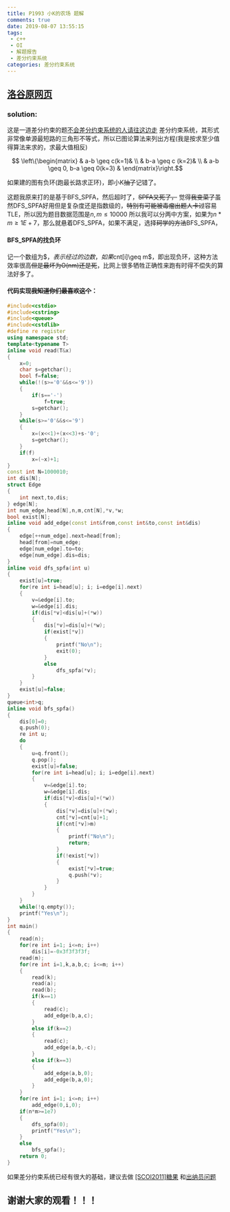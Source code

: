 ```yaml
---
title: P1993 小K的农场 题解
comments: true
date: 2019-08-07 13:55:15
tags:
 - c++
 - OI
 - 解题报告
 - 差分约束系统
categories: 差分约束系统
---
```


## [洛谷原网页](https://www.luogu.org/problem/P1993)

### solution:
这是一道差分约束的题[不会差分约束系统的人请往这边走](https://baike.baidu.com/item/差分约束系统/5182920)
差分约束系统，其形式非常像单源最短路的三角形不等式，所以已图论算法来列出方程(我是按求至少值得算法来求的，求最大值相反)

$$ \left\{\begin{matrix} & a-b \geq c(k=1)& \\ & b-a \geq c (k=2)& \\ & a-b \geq 0, b-a \geq 0(k=3) & \end{matrix}\right.$$

如果建的图有负环(跑最长路求正环)，即小K~~抽了~~记错了。

这题我原来打的是基于BFS_SPFA，然后超时了，~~SPFA又死了，~~ 觉得~~我变菜了~~虽然DFS_SPFA好用但是复杂度还是指数级的，~~特别有可能被毒瘤出题人卡过~~容易TLE，所以因为题目数据范围是$n,m \leq 10000$ 所以我可以分两中方案，如果为$n * m \geq 1E+7$，那么就悬着DFS_SPFA，如果不满足，选择~~珂学的方法~~BFS_SPFA，
#### BFS_SPFA的找负环
记一个数组为$$，表示经过的边数，如果$cnt[i]\geq m$，即出现负环，这种方法效率很高~~但是最坏为O(nm)还是死~~，比网上很多牺牲正确性来跑有时得不偿失的算法好多了。

#### 代码实现~~我知道你们最喜欢这个~~：

```cpp
#include<cstdio>
#include<cstring>
#include<queue>
#include<cstdlib>
#define re register
using namespace std;
template<typename T>
inline void read(T&x)
{
	x=0;
	char s=getchar();
	bool f=false;
	while(!(s>='0'&&s<='9'))
	{
		if(s=='-')
			f=true;
		s=getchar();
	}
	while(s>='0'&&s<='9')
	{
		x=(x<<1)+(x<<3)+s-'0';
		s=getchar();
	}
	if(f)
		x=(~x)+1;
}
const int N=1000010;
int dis[N];
struct Edge
{
	int next,to,dis;
} edge[N];
int num_edge,head[N],n,m,cnt[N],*v,*w;
bool exist[N];
inline void add_edge(const int&from,const int&to,const int&dis)
{
	edge[++num_edge].next=head[from];
	head[from]=num_edge;
	edge[num_edge].to=to;
	edge[num_edge].dis=dis;
}
inline void dfs_spfa(int u)
{
	exist[u]=true;
	for(re int i=head[u]; i; i=edge[i].next)
	{
		v=&edge[i].to;
		w=&edge[i].dis;
		if(dis[*v]<dis[u]+(*w))
		{
			dis[*v]=dis[u]+(*w);
			if(exist[*v])
			{
				printf("No\n");
				exit(0);
			}
			else
				dfs_spfa(*v);
		}
	}
	exist[u]=false;
}
queue<int>q;
inline void bfs_spfa()
{
	dis[0]=0;
	q.push(0);
	re int u;
	do
	{
		u=q.front();
		q.pop();
		exist[u]=false;
		for(re int i=head[u]; i; i=edge[i].next)
		{
			v=&edge[i].to;
			w=&edge[i].dis;
			if(dis[*v]<dis[u]+(*w))
			{
				dis[*v]=dis[u]+(*w);
				cnt[*v]=cnt[u]+1;
				if(cnt[*v]>m)
				{
					printf("No\n");
					return;
				}
				if(!exist[*v])
				{
					exist[*v]=true;
					q.push(*v);
				}
			}
		}
	}
	while(!q.empty());
	printf("Yes\n");
}
int main()
{
	read(n);
	for(re int i=1; i<=n; i++)
		dis[i]=-0x3f3f3f3f;
	read(m);
	for(re int i=1,k,a,b,c; i<=m; i++)
	{
		read(k);
		read(a);
		read(b);
		if(k==1)
		{
			read(c);
			add_edge(b,a,c);
		}
		else if(k==2)
		{
			read(c);
			add_edge(a,b,-c);
		}
		else if(k==3)
		{
			add_edge(a,b,0);
			add_edge(b,a,0);
		}
	}
	for(re int i=1; i<=n; i++)
		add_edge(0,i,0);
	if(n*m>=1e7)
	{
		dfs_spfa(0);
		printf("Yes\n");
	}
	else
		bfs_spfa();
	return 0;
}
```


如果差分约束系统已经有很大的基础，建议去做
[ [SCOI2011]糖果](https://www.luogu.org/problem/P3275)
和[出纳员问题](https://www.luogu.org/problem/T85361)
## 谢谢大家的观看！！！